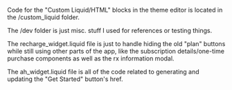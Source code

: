 Code for the "Custom Liquid/HTML" blocks in the theme editor is located in the /custom_liquid folder. 

The /dev folder is just misc. stuff I used for references or testing things.

The recharge_widget.liquid file is just to handle hiding the old "plan" buttons while still using other parts of the app, like the subscription details/one-time purchase components as well as the rx information modal.

The ah_widget.liquid file is all of the code related to generating and updating the "Get Started" button's href.